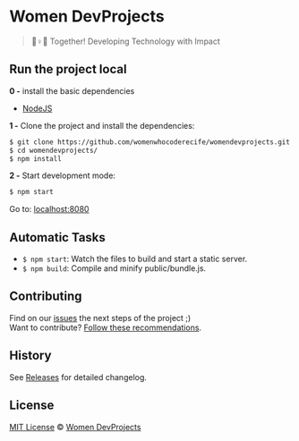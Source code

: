 # Women DevProjects

> 💪♀💜 Together! Developing Technology with Impact


## Run the project local


**0 -** install the basic dependencies

- [NodeJS](https://nodejs.org/en/)

**1 -** Clone the project and install the dependencies:

```sh
$ git clone https://github.com/womenwhocoderecife/womendevprojects.git
$ cd womendevprojects/
$ npm install
```


**2 -** Start development mode:

```sh
$ npm start
```

Go to: [localhost:8080](http://localhost:8080)


## Automatic Tasks

- `$ npm start`: Watch the files to build and start a static server.
- `$ npm build`: Compile and minify public/bundle.js.


## Contributing

Find on our [issues](https://github.com/womenwhocoderecife/womendevprojects/issues/) the next steps of the project ;)  
Want to contribute? [Follow these recommendations](https://github.com/womenwhocoderecife/womendevprojects/blob/master/CONTRIBUTING.md).


## History

See [Releases](https://github.com/womenwhocoderecife/womendevprojects/releases) for detailed changelog.


## License

[MIT License](https://github.com/womenwhocoderecife/womendevprojects/blob/master/LICENSE.md) © [Women DevProjects]()
